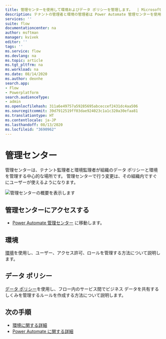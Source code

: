 ```yaml
---
title: 管理センターを使用して環境およびデータ ポリシーを管理します。  | Microsoft Docs
description: テナントの管理者と環境の管理者は Power Automate 管理センターを使用して、Power Automate 展開のデータ ポリシーと環境を管理します。
services: ''
suite: flow
documentationcenter: na
author: msftman
manager: kvivek
editor: ''
tags: ''
ms.service: flow
ms.devlang: na
ms.topic: article
ms.tgt_pltfrm: na
ms.workload: na
ms.date: 08/14/2020
ms.author: deonhe
search.app:
- Flow
- Powerplatform
search.audienceType:
- admin
ms.openlocfilehash: 311a6e49757a59285695abceccef2431dc4aa506
ms.sourcegitcommit: 39d7912519ff03dae924023c1a1c320a30efaa81
ms.translationtype: HT
ms.contentlocale: ja-JP
ms.lasthandoff: 08/13/2020
ms.locfileid: "3690962"
---
```

# <a name="the-admin-center"></a>管理センター


管理センターは、テナント監理者と環境監理者が組織のデータ ポリシーと環境を管理する中心的な場所です。 管理センターで行う変更は、その組織内ですぐにユーザーが使えるようになります。

![管理センターの概要を表示します](./media/admin-center-introduction/overview.png)

## <a name="access-the-admin-center"></a>管理センターにアクセスする

* [Power Automate 管理センター](https://admin.powerplatform.microsoft.com/) に移動します。

## <a name="environments"></a>環境

[環境](environments-overview-admin.md)を使用し、ユーザー、アクセス許可、ロールを管理する方法について説明します。

## <a name="data-policies"></a>データ ポリシー

[データ ポリシー](https://docs.microsoft.com/power-platform/admin/prevent-data-loss)を使用し、フロー内のサービス間でビジネス データを共有するしくみを管理するルールを作成する方法について説明します。

## <a name="next-steps"></a>次の手順

* [環境に関する詳細](environments-overview-admin.md)
* [Power Automate に関する詳細](getting-started.md)
